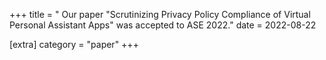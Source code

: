 +++ title = " Our paper "Scrutinizing Privacy Policy Compliance of Virtual Personal Assistant Apps" was accepted to ASE 2022." date = 2022-08-22

[extra] category = "paper" +++
